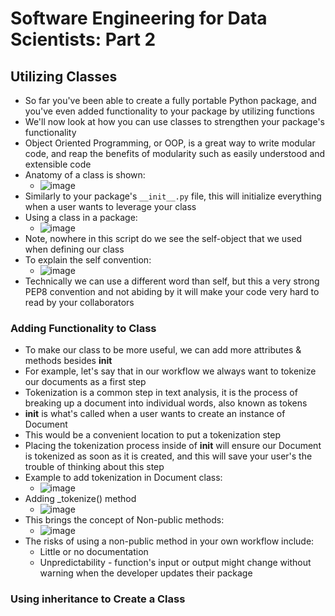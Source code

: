 # Software Engineering for Data Scientists: Part 2

## Utilizing Classes
* So far you've been able to create a fully portable Python package, and you've even added functionality to your package by utilizing functions
* We'll now look at how you can use classes to strengthen your package's functionality
* Object Oriented Programming, or OOP, is a great way to write modular code, and reap the benefits of modularity such as easily understood and extensible code
* Anatomy of a class is shown:
  * ![image](https://github.com/IsaacMwendwa/Data-Engineering-Track-DataCamp/assets/51324520/e2e59f7f-b063-4db0-86e6-26ec404bf407)
* Similarly to your package's `__init__.py` file, this will initialize everything when a user wants to leverage your class
* Using a class in a package:
  * ![image](https://github.com/IsaacMwendwa/Data-Engineering-Track-DataCamp/assets/51324520/241f7caf-771f-4aeb-8978-51bf028e4ba7)
* Note, nowhere in this script do we see the self-object that we used when defining our class
* To explain the self convention:
  * ![image](https://github.com/IsaacMwendwa/Data-Engineering-Track-DataCamp/assets/51324520/5eb5e618-fd7a-4414-8236-b2baaf0894fa)
* Technically we can use a different word than self, but this a very strong PEP8 convention and not abiding by it will make your code very hard to read by your collaborators

 ### Adding Functionality to Class
* To make our class to be more useful, we can add more attributes & methods besides __init__
* For example, let's say that in our workflow we always want to tokenize our documents as a first step
* Tokenization is a common step in text analysis, it is the process of breaking up a document into individual words, also known as tokens
* __init__ is what's called when a user wants to create an instance of Document
* This would be a convenient location to put a tokenization step
* Placing the tokenization process inside of __init__ will ensure our Document is tokenized as soon as it is created, and this will save your user's the trouble of thinking about this step
* Example to add tokenization in Document class:
  * ![image](https://github.com/IsaacMwendwa/Data-Engineering-Track-DataCamp/assets/51324520/42c6d07c-1b63-4925-bd87-a717dc0108aa)
* Adding _tokenize() method
  * ![image](https://github.com/IsaacMwendwa/Data-Engineering-Track-DataCamp/assets/51324520/6c590a02-1b7a-46c5-b68f-1f5eed456578)
* This brings the concept of Non-public methods:
  * ![image](https://github.com/IsaacMwendwa/Data-Engineering-Track-DataCamp/assets/51324520/3326328c-512d-41f4-8f22-40b2452876b8)
* The risks of using a non-public method in your own workflow include:
  * Little or no documentation
  * Unpredictability - function's input or output might change without warning when the developer updates their package

### Using inheritance to Create a Class
